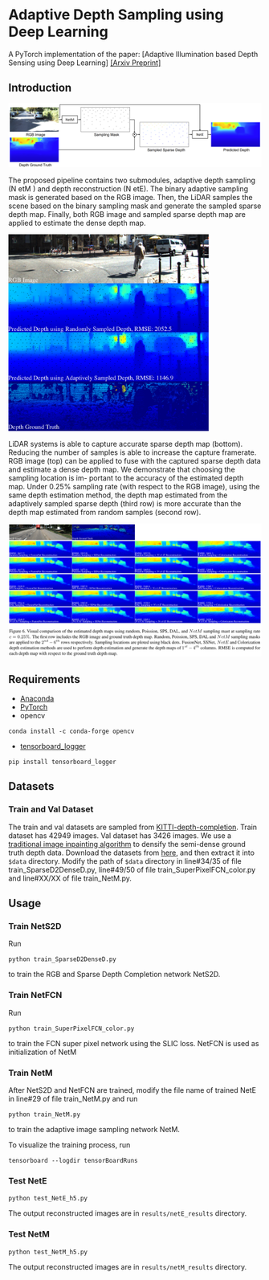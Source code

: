 # Adaptive Depth Sampling using Deep Learning
A PyTorch implementation of the paper:
[Adaptive Illumination based Depth Sensing using Deep Learning] [[Arxiv Preprint]](TBD) 

## Introduction

<img src='figs/pipeline.png' width=800>

The proposed pipeline contains two submodules, adaptive depth sampling (N etM ) and depth reconstruction (N etE). The binary adaptive sampling mask is generated based on the RGB image. Then, the LiDAR samples the scene based on the binary sampling mask and generate the sampled sparse depth map. Finally, both RGB image and sampled sparse depth map are applied to estimate the dense depth map.

<img src='figs/intro_example.png' width=400>

LiDAR systems is able to capture accurate sparse depth map (bottom). Reducing the number of samples is able to increase the capture framerate. RGB image (top) can be applied to fuse with the captured sparse depth data and estimate a dense depth map. We demonstrate that choosing the sampling location is im-
portant to the accuracy of the estimated depth map. Under 0.25% sampling rate (with respect to the RGB image), using the same depth estimation method, the depth map estimated from the adaptively sampled sparse depth (third row) is more accurate than the depth map estimated from random samples (second row).

<img src='figs/expo_results.png' width=800>


## Requirements
- [Anaconda](https://www.anaconda.com/download/)
- [PyTorch](https://pytorch.org/)
- opencv
```
conda install -c conda-forge opencv
```
- [tensorboard_logger](https://github.com/TeamHG-Memex/tensorboard_logger)
```
pip install tensorboard_logger
```

## Datasets

### Train and Val Dataset
The train and val datasets are sampled from [KITTI-depth-completion](http://www.cvlibs.net/datasets/kitti/eval_depth.php?benchmark=depth_completion).
Train dataset has 42949 images. Val dataset has 3426 images. We use a [traditional image inpainting algorithm](https://www.cs.huji.ac.il/~yweiss/Colorization/) to densify the semi-dense ground truth depth data. 
Download the datasets from [here](TBD), 
and then extract it into `$data` directory. Modify the path of `$data` directory in line#34/35 of file train_SparseD2DenseD.py, line#49/50 of file train_SuperPixelFCN_color.py and line#XX/XX of file train_NetM.py.

## Usage

### Train NetS2D

Run
```
python train_SparseD2DenseD.py
```
to train the RGB and Sparse Depth Completion network NetS2D.

### Train NetFCN

Run
```
python train_SuperPixelFCN_color.py
```
to train the FCN super pixel network using the SLIC loss. NetFCN is used as initialization of NetM

### Train NetM

After NetS2D and NetFCN are trained, modify the file name of trained NetE in line#29 of file train_NetM.py and run
```
python train_NetM.py
```
to train the adaptive image sampling network NetM.

To visualize the training process, run
```
tensorboard --logdir tensorBoardRuns
```

### Test NetE
```
python test_NetE_h5.py
```
The output reconstructed images are in `results/netE_results` directory.

### Test NetM
```
python test_NetM_h5.py
```
The output reconstructed images are in `results/netM_results` directory.

